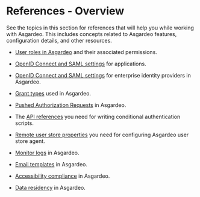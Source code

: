 # References - Overview

See the topics in this section for references that will help you while working with Asgardeo. This includes concepts related to Asgardeo features, configuration details, and other resources.

- [User roles in Asgardeo]({{base_path}}/references/user-management/user-roles/) and their associated permissions.

- [OpenID Connect and SAML settings]({{base_path}}/references/app-settings/) for applications.

- [OpenID Connect and SAML settings]({{base_path}}/references/idp-settings/) for enterprise identity providers in Asgardeo.

- [Grant types]({{base_path}}/references/grant-types/) used in Asgardeo.

- [Pushed Authorization Requests]({{base_path}}/references/pushed-authorization-requests/) in Asgardeo.

- The [API references]({{base_path}}/references/conditional-auth/api-reference/) you need for writing conditional authentication scripts.

- [Remote user store properties]({{base_path}}/references/remote-user-store/remote-user-store-properties/) you need for configuring Asgardeo user store agent.

- [Monitor logs]({{base_path}}/references/application-logs/) in Asgardeo.

- [Email templates]({{base_path}}/references/email-templates/) in Asgardeo.

- [Accessibility compliance]({{base_path}}/references/accessibility/) in Asgardeo.

- [Data residency]({{base_path}}/references/data-residency-in-asgardeo/) in Asgardeo.